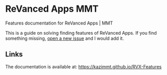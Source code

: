 # ReVanced Apps MMT
Features documentation for ReVanced Apps | MMT

This is a guide on solving finding features of ReVanced Apps. If you find something missing, [open a new issue](https://github.com/kazimmt/RVX-Features/issues/new) and I would add it.

## Links

The documentation is available at:
https://kazimmt.github.io/RVX-Features
